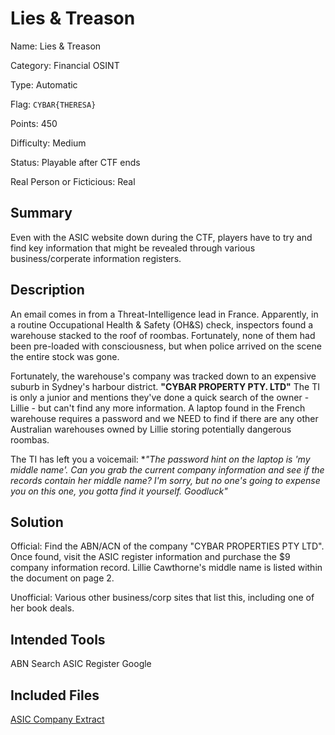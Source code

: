 # Lies & Treason
Name: Lies & Treason

Category: Financial OSINT

Type: Automatic

Flag: `CYBAR{THERESA}`

Points: 450

Difficulty: Medium

Status: Playable after CTF ends

Real Person or Ficticious: Real

## Summary
Even with the ASIC website down during the CTF, players have to try and find key information that might be revealed through various business/corperate information registers.

## Description
An email comes in from a Threat-Intelligence lead in France. Apparently, in a routine Occupational Health & Safety (OH&S) check, inspectors found a warehouse stacked to the roof of roombas. Fortunately, none of them had been pre-loaded with consciousness, but when police arrived on the scene the entire stock was gone.

Fortunately, the warehouse's company was tracked down to an expensive suburb in Sydney's harbour district. **"CYBAR PROPERTY PTY. LTD"** The TI is only a junior and mentions they've done a quick search of the owner - Lillie - but can't find any more information. A laptop found in the French warehouse requires a password and we NEED to find if there are any other Australian warehouses owned by Lillie storing potentially dangerous roombas.

The TI has left you a voicemail: **"The password hint on the laptop is 'my middle name'. Can you grab the current company information and see if the records contain her middle name? I'm sorry, but no one's going to expense you on this one, you gotta find it yourself. Goodluck"*

## Solution
Official: Find the ABN/ACN of the company "CYBAR PROPERTIES PTY LTD". Once found, visit the ASIC register information and purchase the $9 company information record. Lillie Cawthorne's middle name is listed within the document on page 2.

Unofficial: Various other business/corp sites that list this, including one of her book deals.

## Intended Tools
ABN Search
ASIC Register
Google

## Included Files
[ASIC Company Extract](../Files/lies_&_treason.pdf)